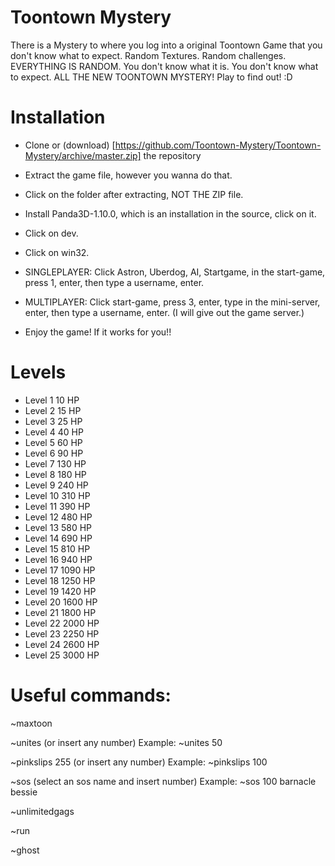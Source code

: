 # Toontown Mystery
There is a Mystery to where you log into a original Toontown Game that you don't know what to expect.
Random Textures.
Random challenges.
EVERYTHING IS RANDOM.
You don't know what it is.
You don't know what to expect.
ALL THE NEW TOONTOWN MYSTERY!
Play to find out! :D


# Installation
* Clone or (download) [https://github.com/Toontown-Mystery/Toontown-Mystery/archive/master.zip] the repository

* Extract the game file, however you wanna do that.

* Click on the folder after extracting, NOT THE ZIP file.

* Install Panda3D-1.10.0, which is an installation in the source, click on it.

* Click on dev.

* Click on win32.

* SINGLEPLAYER: Click Astron, Uberdog, AI, Startgame, in the start-game, press 1, enter, then type a username, enter.

* MULTIPLAYER: Click start-game, press 3, enter, type in the mini-server, enter, then type a username, enter. (I will give out the game server.)

* Enjoy the game! If it works for you!!

# Levels
* Level 1 10 HP
* Level 2 15 HP
* Level 3 25 HP
* Level 4 40 HP
* Level 5 60 HP
* Level 6 90 HP
* Level 7 130 HP
* Level 8 180 HP
* Level 9 240 HP
* Level 10 310 HP
* Level 11 390 HP
* Level 12 480 HP
* Level 13 580 HP
* Level 14 690 HP
* Level 15 810 HP
* Level 16 940 HP
* Level 17 1090 HP
* Level 18 1250 HP
* Level 19 1420 HP
* Level 20 1600 HP
* Level 21 1800 HP
* Level 22 2000 HP
* Level 23 2250 HP
* Level 24 2600 HP
* Level 25 3000 HP




# Useful commands:

~maxtoon

~unites (or insert any number) Example: ~unites 50

~pinkslips 255 (or insert any number) Example: ~pinkslips 100

~sos (select an sos name and insert number) Example: ~sos 100 barnacle bessie

~unlimitedgags

~run

~ghost
